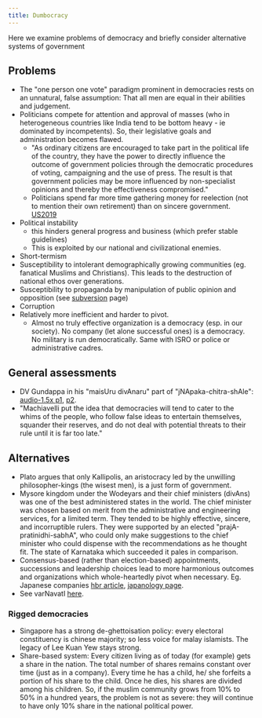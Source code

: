 ```yaml
---
title: Dumbocracy
---
```


Here we examine problems of democracy and briefly consider alternative systems of government

## Problems
- The "one person one vote" paradigm prominent in democracies rests on an unnatural, false assumption: That all men are equal in their abilities and judgement.
- Politicians compete for attention and approval of masses (who in heterogeneous countries like India tend to be bottom heavy - ie dominated by incompetents). So, their legislative goals and administration becomes flawed.
    - "As ordinary citizens are encouraged to take part in the political life of the country, they have the power to directly influence the outcome of government policies through the democratic procedures of voting, campaigning and the use of press. The result is that government policies may be more influenced by non-specialist opinions and thereby the effectiveness compromised."
    - Politicians spend far more time gathering money for reelection (not to mention their own retirement) than on sincere government. [US2019](https://bulletin.represent.us/much-time-congress-members-spend-fundraising/)
- Political instability
    - this hinders general progress and business (which prefer stable guidelines)
    - This is exploited by our national and civilizational enemies.
- Short-termism
- Susceptibility to intolerant demographically growing communities (eg. fanatical Muslims and Christians). This leads to the destruction of national ethos over generations.
- Susceptibility to propaganda by manipulation of public opinion and opposition (see [subversion](../subversion/) page)
- Corruption
- Relatively more inefficient and harder to pivot.
    - Almost no truly effective organization is a democracy (esp. in our society). No company (let alone successful ones) is a democracy. No military is run democratically. Same with ISRO or police or administrative cadres.

## General assessments
- DV Gundappa in his "maisUru divAnaru" part of "jNApaka-chitra-shAle": [audio-1.5x p1](https://archive.org/details/dvg-jnapaka-chitra-shaale-maisUrina-dIvAnaru-1.5x/24_Upasamhara_p1.mp3), [p2](https://archive.org/details/dvg-jnapaka-chitra-shaale-maisUrina-dIvAnaru-1.5x/25_Rashtra_Samasthithiya_Mulasuthra_p1.mp3).
- "Machiavelli put the idea that democracies will tend to cater to the whims of the people,  who follow false ideas to entertain themselves, squander their reserves, and do not deal with potential threats to their rule until it is far too late."

## Alternatives
- Plato argues that only Kallipolis, an aristocracy led by the unwilling philosopher-kings (the wisest men), is a just form of government.
- Mysore kingdom under the Wodeyars and their chief ministers (divAns) was one of the best administered states in the world. The chief minister was chosen based on merit from the administrative and engineering services, for a limited term. They tended to be highly effective, sincere, and incorruptible rulers. They were supported by an elected "prajA-pratinidhi-sabhA", who could only make suggestions to the chief minister who could dispense with the recommendations as he thought fit. The state of Karnataka which succeeded it pales in comparison.
- Consensus-based (rather than election-based) appointments, successions and leadership choices lead to more harmonious outcomes and organizations which whole-heartedly pivot when necessary. Eg. Japanese companies [hbr article](https://hbr.org/1971/03/what-we-can-learn-from-japanese-management), [japanology page](../../../../../paganology/japan/economy/management.md).
- See varNavatI [here](../../../../social-cultivation/clan/theory/fiction/varnavatii/).

### Rigged democracies
- Singapore has a strong de-ghettoisation policy: every electoral constituency is chinese majority; so less voice for malay islamists. The legacy of Lee Kuan Yew stays strong.
- Share-based system: Every citizen living as of today (for example) gets a share in the nation. The total number of shares remains constant over time (just as in a company). Every time he has a child, he/ she forfeits a portion of his share to the child. Once he dies, his shares are divided among his children. So, if the muslim community grows from 10% to 50% in a hundred years, the problem is not as severe: they will continue to have only 10% share in the national political power.
